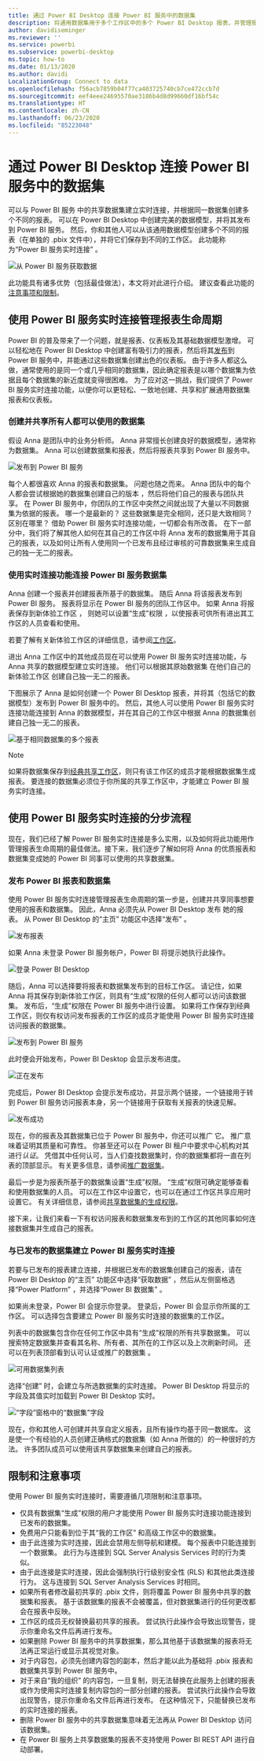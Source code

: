 ```yaml
---
title: 通过 Power BI Desktop 连接 Power BI 服务中的数据集
description: 将通用数据集用于多个工作区中的多个 Power BI Desktop 报表，并管理报表生命周期
author: davidiseminger
ms.reviewer: ''
ms.service: powerbi
ms.subservice: powerbi-desktop
ms.topic: how-to
ms.date: 01/13/2020
ms.author: davidi
LocalizationGroup: Connect to data
ms.openlocfilehash: f56acb7859b04f77ca403725740cb7ce472ccb7d
ms.sourcegitcommit: eef4eee24695570ae3186b4d8d99660df16bf54c
ms.translationtype: HT
ms.contentlocale: zh-CN
ms.lasthandoff: 06/23/2020
ms.locfileid: "85223048"
---
```

# <a name="connect-to-datasets-in-the-power-bi-service-from-power-bi-desktop"></a>通过 Power BI Desktop 连接 Power BI 服务中的数据集

可以与 Power BI 服务  中的共享数据集建立实时连接，并根据同一数据集创建多个不同的报表。 可以在 Power BI Desktop 中创建完美的数据模型，并将其发布到 Power BI 服务。 然后，你和其他人可以从该通用数据模型创建多个不同的报表（在单独的 .pbix  文件中），并将它们保存到不同的工作区。 此功能称为“Power BI 服务实时连接”  。

![从 Power BI 服务获取数据](media/desktop-report-lifecycle-datasets/report-lifecycle_01.png)

此功能具有诸多优势（包括最佳做法），本文将对此进行介绍。 建议查看此功能的[注意事项和限制](#limitations-and-considerations)。

## <a name="using-a-power-bi-service-live-connection-for-report-lifecycle-management"></a>使用 Power BI 服务实时连接管理报表生命周期

Power BI 的普及带来了一个问题，就是报表、仪表板及其基础数据模型激增。 可以轻松地在 Power BI Desktop 中创建富有吸引力的报表，然后将其[发布](../create-reports/desktop-upload-desktop-files.md)到 Power BI 服务中，并能通过这些数据集创建出色的仪表板。 由于许多人都这么做，通常使用的是同一个或几乎相同的数据集，因此确定报表是以哪个数据集为依据且每个数据集的新近度就变得很困难。 为了应对这一挑战，我们提供了 Power BI 服务实时连接功能，以便你可以更轻松、一致地创建、共享和扩展通用数据集报表和仪表板。

### <a name="create-a-dataset-everyone-can-use-then-share-it"></a>创建并共享所有人都可以使用的数据集

假设 Anna 是团队中的业务分析师。 Anna 非常擅长创建良好的数据模型，通常称为数据集。 Anna 可以创建数据集和报表，然后将报表共享到 Power BI 服务中。

![发布到 Power BI 服务](media/desktop-report-lifecycle-datasets/report-lifecycle_02a.png)

每个人都很喜欢 Anna 的报表和数据集。 问题也随之而来。 Anna 团队中的每个人都会尝试根据她的数据集创建自己的版本  ，然后将他们自己的报表与团队共享。 在 Power BI 服务中，你团队的工作区中突然之间就出现了大量以不同数据集为依据的报表。 哪一个是最新的？ 这些数据集是完全相同，还只是大致相同？ 区别在哪里？ 借助 Power BI 服务实时连接功能，一切都会有所改善。 在下一部分中，我们将了解其他人如何在其自己的工作区中将 Anna 发布的数据集用于其自己的报表，以及如何让所有人使用同一个已发布且经过审核的可靠数据集来生成自己的独一无二的报表。

### <a name="connect-to-a-power-bi-service-dataset-using-a-live-connection"></a>使用实时连接功能连接 Power BI 服务数据集

Anna 创建一个报表并创建报表所基于的数据集。 随后 Anna 将该报表发布到 Power BI 服务。 报表将显示在 Power BI 服务的团队工作区中。 如果 Anna 将报表保存到新体验工作区  ， 则她可以设置“生成”权限  ，以使报表可供所有进出其工作区的人员查看和使用。

若要了解有关新体验工作区的详细信息，请参阅[工作区](../collaborate-share/service-new-workspaces.md)。

进出 Anna 工作区中的其他成员现在可以使用 Power BI 服务实时连接功能，与 Anna 共享的数据模型建立实时连接。 他们可以根据其原始数据集  在他们自己的新体验工作区  创建自己独一无二的报表。

下图展示了 Anna 是如何创建一个 Power BI Desktop 报表，并将其（包括它的数据模型）发布到 Power BI 服务中的。 然后，其他人可以使用 Power BI 服务实时连接功能连接到 Anna 的数据模型，并在其自己的工作区中根据 Anna 的数据集创建自己独一无二的报表。

![基于相同数据集的多个报表](media/desktop-report-lifecycle-datasets/report-lifecycle_03.png)

> [!NOTE]
> 如果将数据集保存到[经典共享工作区](../collaborate-share/service-create-workspaces.md)，则只有该工作区的成员才能根据数据集生成报表。 要连接的数据集必须位于你所属的共享工作区中，才能建立 Power BI 服务实时连接。
> 
> 

## <a name="step-by-step-for-using-the-power-bi-service-live-connection"></a>使用 Power BI 服务实时连接的分步流程

现在，我们已经了解 Power BI 服务实时连接是多么实用，以及如何将此功能用作管理报表生命周期的最佳做法。接下来，我们逐步了解如何将 Anna 的优质报表和数据集变成她的 Power BI 同事可以使用的共享数据集。

### <a name="publish-a-power-bi-report-and-dataset"></a>发布 Power BI 报表和数据集

使用 Power BI 服务实时连接管理报表生命周期的第一步是，创建并共享同事想要使用的报表和数据集。 因此，Anna 必须先从 Power BI Desktop 发布  她的报表。 从 Power BI Desktop 的“主页”  功能区中选择“发布”  。

![发布报表](media/desktop-report-lifecycle-datasets/report-lifecycle_02a.png)

如果 Anna 未登录 Power BI 服务帐户，Power BI 将提示她执行此操作。

![登录 Power BI Desktop](media/desktop-report-lifecycle-datasets/report-lifecycle_04.png)

随后，Anna 可以选择要将报表和数据集发布到的目标工作区。 请记住，如果 Anna 将其保存到新体验工作区，则具有“生成”权限的任何人都可以访问该数据集。 发布后，“生成”权限在 Power BI 服务中进行设置。 如果将工作保存到经典工作区，则仅有权访问发布报表的工作区的成员才能使用 Power BI 服务实时连接访问报表的数据集。

![发布到 Power BI 服务](media/desktop-report-lifecycle-datasets/report-lifecycle_05.png)

此时便会开始发布，Power BI Desktop 会显示发布进度。

![正在发布](media/desktop-report-lifecycle-datasets/report-lifecycle_06.png)

完成后，Power BI Desktop 会提示发布成功，并显示两个链接，一个链接用于转到 Power BI 服务访问报表本身，另一个链接用于获取有关报表的快速见解。

![发布成功](media/desktop-report-lifecycle-datasets/report-lifecycle_07.png)

现在，你的报表及其数据集已位于 Power BI 服务中，你还可以推广  它。 推广意味着证明其质量和可靠性。 你甚至还可以在 Power BI 租户中要求中心机构对其进行*认证*。 凭借其中任何认可，当人们查找数据集时，你的数据集都将一直在列表的顶部显示。 有关更多信息，请参阅[推广数据集](service-datasets-promote.md)。

最后一步是为报表所基于的数据集设置“生成”权限。 “生成”权限可确定能够查看和使用数据集的人员。 可以在工作区中设置它，也可以在通过工作区共享应用时设置它。 有关详细信息，请参阅[共享数据集的生成权限](service-datasets-build-permissions.md)。

接下来，让我们来看一下有权访问报表和数据集发布到的工作区的其他同事如何连接数据集并生成自己的报表。

### <a name="establish-a-power-bi-service-live-connection-to-the-published-dataset"></a>与已发布的数据集建立 Power BI 服务实时连接

若要与已发布的报表建立连接，并根据已发布的数据集创建自己的报表，请在 Power BI Desktop 的“主页”  功能区中选择“获取数据”  ，然后从左侧窗格选择“Power Platform”  ，并选择“Power BI 数据集”  。

如果尚未登录，Power BI 会提示你登录。 登录后，Power BI 会显示你所属的工作区。 可以选择包含要建立 Power BI 服务实时连接的数据集的工作区。

列表中的数据集包含你在任何工作区中具有“生成”权限的所有共享数据集。 可以搜索特定数据集并查看其名称、所有者、其所在的工作区以及上次刷新时间。 还可以在列表顶部看到认可认证或推广的数据集  。

![可用数据集列表](media/desktop-report-lifecycle-datasets/desktop-select-shared-dataset.png)

选择“创建”  时，会建立与所选数据集的实时连接。 Power BI Desktop 将显示的字段及其值实时加载到 Power BI Desktop 实时。

![“字段”窗格中的“数据集”字段](media/desktop-report-lifecycle-datasets/report-lifecycle_10.png)

现在，你和其他人可创建并共享自定义报表，且所有操作均基于同一数据库。 这是使一个有经验的人员创建正确格式的数据集（如 Anna 所做的）的一种很好的方法。 许多团队成员可以使用该共享数据集来创建自己的报表。

## <a name="limitations-and-considerations"></a>限制和注意事项

使用 Power BI 服务实时连接时，需要遵循几项限制和注意事项。

* 仅具有数据集“生成”权限的用户才能使用 Power BI 服务实时连接功能连接到已发布的数据集。
* 免费用户只能看到位于其“我的工作区”  和高级工作区中的数据集。
* 由于此连接为实时连接，因此会禁用左侧导航和建模。 每个报表中只能连接到一个数据集。 此行为与连接到 SQL Server Analysis Services  时的行为类似。
* 由于此连接是实时连接，因此会强制执行行级别安全性 (RLS) 和其他此类连接行为。 这与连接到 SQL Server Analysis Services 时相同。
* 如果所有者修改最初共享的 .pbix  文件，则将覆盖 Power BI 服务中共享的数据集和报表。 基于该数据集的报表不会被覆盖，但对数据集进行的任何更改都会在报表中反映。
* 工作区的成员无权替换最初共享的报表。 尝试执行此操作会导致出现警告，提示你重命名文件后再进行发布。
* 如果删除 Power BI 服务中的共享数据集，那么其他基于该数据集的报表将无法再正常运行或显示其视觉对象。
* 对于内容包，必须先创建内容包的副本，然后才能以此为基础将 .pbix  报表和数据集共享到 Power BI 服务中。
* 对于来自“我的组织”  的内容包，一旦复制，则无法替换在此服务上创建的报表或作为使用实时连接复制内容包的一部分创建的报表。 尝试执行此操作会导致出现警告，提示你重命名文件后再进行发布。 在这种情况下，只能替换已发布的实时连接的报表。
* 删除 Power BI 服务中的共享数据集意味着无法再从 Power BI Desktop 访问该数据集。
* 在 Power BI 服务上共享数据集的报表不支持使用 Power BI REST API 进行自动部署。
